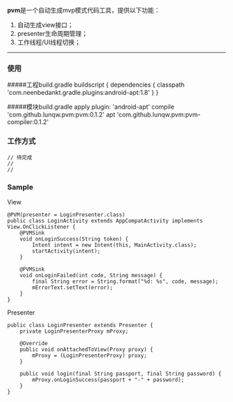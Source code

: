 **pvm**是一个自动生成mvp模式代码工具，提供以下功能：

1. 自动生成view接口；
2. presenter生命周期管理；
3. 工作线程/UI线程切换；

---
### 使用
#####工程build.gradle
	buildscript {
	    dependencies {
	        classpath 'com.neenbedankt.gradle.plugins:android-apt:1.8'
	    }
	}

#####模块build.gradle
	apply plugin: 'android-apt'
    compile 'com.github.lunqw.pvm:pvm:0.1.2'
    apt 'com.github.lunqw.pvm:pvm-compiler:0.1.2'

### 工作方式
	// 待完成
	//
	//

### Sample
View

	@PVM(presenter = LoginPresenter.class)
	public class LoginActivity extends AppCompatActivity implements View.OnClickListener {
	    @PVMSink
	    void onLoginSuccess(String token) {
	        Intent intent = new Intent(this, MainActivity.class);
	        startActivity(intent);
	    }
	
	    @PVMSink
	    void onLoginFailed(int code, String message) {
	        final String error = String.format("%d: %s", code, message);
	        mErrorText.setText(error);
	    }
	}

Presenter

	public class LoginPresenter extends Presenter {
	    private LoginPresenterProxy mProxy;
	
	    @Override
	    public void onAttachedToView(Proxy proxy) {
	        mProxy = (LoginPresenterProxy) proxy;
	    }
	
	    public void login(final String passport, final String password) {
	        mProxy.onLoginSuccess(passport + "-" + password);
	    }
	}